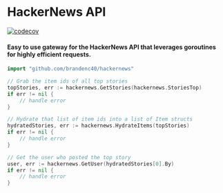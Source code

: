 # HackerNews API

[![codecov](https://codecov.io/gh/brandenc40/hackernews/branch/master/graph/badge.svg?token=YDCD39G1C1)](undefined)

#### Easy to use gateway for the HackerNews API that leverages goroutines for highly efficient requests.

```go
import "github.com/brandenc40/hackernews"

// Grab the item ids of all top stories
topStories, err := hackernews.GetStories(hackernews.StoriesTop)
if err != nil {
    // handle error
}

// Hydrate that list of item ids into a list of Item structs
hydratedStories, err := hackernews.HydrateItems(topStories)
if err != nil {
    // handle error
}

// Get the user who posted the top story
user, err := hackernews.GetUser(hydratedStories[0].By)
if err != nil {
    // handle error
}
```
